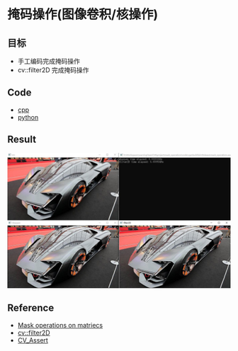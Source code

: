 # 掩码操作(图像卷积/核操作)

## 目标

- 手工编码完成掩码操作
- cv::filter2D 完成掩码操作

## Code

- [cpp](./code/cpp)
- [python](./code/python)

## Result

![result.jpg](https://github.com/QWERDF007/LearningOpenCV4/blob/master/project/mask_operations/result/result.jpg)

## Reference

- [Mask operations on matriecs](https://docs.opencv.org/4.1.0/d7/d37/tutorial_mat_mask_operations.html)
- [cv::filter2D](<https://docs.opencv.org/4.1.0/d4/d86/group__imgproc__filter.html#ga27c049795ce870216ddfb366086b5a04>)
- [CV_Assert](<https://docs.opencv.org/4.1.0/db/de0/group__core__utils.html#gaf62bcd90f70e275191ab95136d85906b>)

